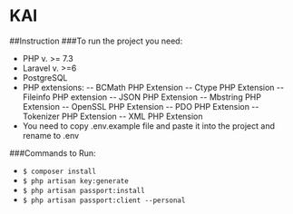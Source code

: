 # KAI

##Instruction
###To run the project you need:
- PHP v. >= 7.3
- Laravel v. >=6
- PostgreSQL
- PHP extensions:
-- BCMath PHP Extension
-- Ctype PHP Extension
-- Fileinfo PHP extension
-- JSON PHP Extension
-- Mbstring PHP Extension
-- OpenSSL PHP Extension
-- PDO PHP Extension
-- Tokenizer PHP Extension
-- XML PHP Extension
- You need to copy .env.example file and paste it into the project and rename to .env

###Commands to Run:
- `$ composer install`
- `$ php artisan key:generate`
- `$ php artisan passport:install`
- `$ php artisan passport:client --personal`
